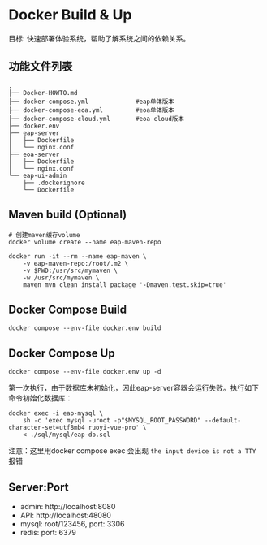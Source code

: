 # Docker Build & Up

目标: 快速部署体验系统，帮助了解系统之间的依赖关系。

## 功能文件列表

```text
.
├── Docker-HOWTO.md
├── docker-compose.yml             #eap单体版本
├── docker-compose-eoa.yml         #eoa单体版本
├── docker-compose-cloud.yml       #eoa cloud版本
├── docker.env
├── eap-server
│   ├── Dockerfile
│   └── nginx.conf
├── eoa-server
│   ├── Dockerfile
│   └── nginx.conf
└── eap-ui-admin
    ├── .dockerignore
    └── Dockerfile
```

## Maven build (Optional)

```shell
# 创建maven缓存volume
docker volume create --name eap-maven-repo

docker run -it --rm --name eap-maven \
    -v eap-maven-repo:/root/.m2 \
    -v $PWD:/usr/src/mymaven \
    -w /usr/src/mymaven \
    maven mvn clean install package '-Dmaven.test.skip=true'
```

## Docker Compose Build

```shell
docker compose --env-file docker.env build
```

## Docker Compose Up

```shell
docker compose --env-file docker.env up -d
```

第一次执行，由于数据库未初始化，因此eap-server容器会运行失败。执行如下命令初始化数据库：

```shell
docker exec -i eap-mysql \
    sh -c 'exec mysql -uroot -p"$MYSQL_ROOT_PASSWORD" --default-character-set=utf8mb4 ruoyi-vue-pro' \
    < ./sql/mysql/eap-db.sql
```

注意：这里用docker compose exec 会出现 `the input device is not a TTY` 报错

## Server:Port

- admin: http://localhost:8080
- API: http://localhost:48080
- mysql: root/123456, port: 3306
- redis: port: 6379
